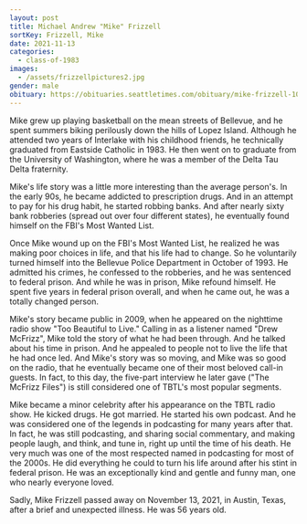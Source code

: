 ```yaml
---
layout: post
title: Michael Andrew "Mike" Frizzell
sortKey: Frizzell, Mike
date: 2021-11-13
categories:
  - class-of-1983
images:
  - /assets/frizzellpictures2.jpg
gender: male
obituary: https://obituaries.seattletimes.com/obituary/mike-frizzell-1083792264
---
```

Mike grew up playing basketball on the mean streets of Bellevue, and he spent summers biking perilously down the hills of Lopez Island. Although he attended two years of Interlake with his childhood friends, he technically graduated from Eastside Catholic in 1983. He then went on to graduate from the University of Washington, where he was a member of the Delta Tau Delta fraternity.

Mike's life story was a little more interesting than the average person's. In the early 90s, he became addicted to prescription drugs. And in an attempt to pay for his drug habit, he started robbing banks. And after nearly sixty bank robberies (spread out over four different states), he eventually found himself on the FBI's Most Wanted List.

Once Mike wound up on the FBI's Most Wanted List, he realized he was making poor choices in life, and that his life had to change. So he voluntarily turned himself into the Bellevue Police Department in October of 1993. He admitted his crimes, he confessed to the robberies, and he was sentenced to federal prison. And while he was in prison, Mike refound himself. He spent five years in federal prison overall, and when he came out, he was a totally changed person.

Mike's story became public in 2009, when he appeared on the nighttime radio show "Too Beautiful to Live." Calling in as a listener named "Drew McFrizz", Mike told the story of what he had been through. And he talked about his time in prison. And he appealed to people not to live the life that he had once led. And Mike's story was so moving, and Mike was so good on the radio, that he eventually became one of their most beloved call-in guests. In fact, to this day, the five-part interview he later gave ("The McFrizz Files") is still considered one of TBTL's most popular segments.

Mike became a minor celebrity after his appearance on the TBTL radio show. He kicked drugs. He got married. He started his own podcast. And he was considered one of the legends in podcasting for many years after that. In fact, he was still podcasting, and sharing social commentary, and making people laugh, and think, and tune in, right up until the time of his death. He very much was one of the most respected named in podcasting for most of the 2000s. He did everything he could to turn his life around after his stint in federal prison. He was an exceptionally kind and gentle and funny man, one who nearly everyone loved.

Sadly, Mike Frizzell passed away on November 13, 2021, in Austin, Texas, after a brief and unexpected illness. He was 56 years old.